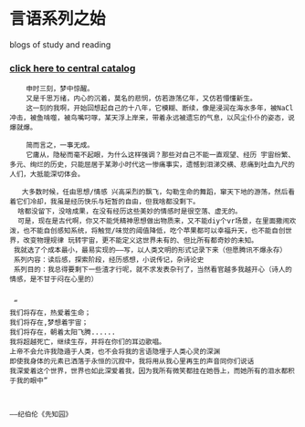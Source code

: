 # 言语系列之始
blogs of study and reading
### [click here to central catalog](web_building/index.html)

        申时三刻，梦中惊醒。
        又是千思万绪，内心的沉着，莫名的悲悯，仿若游荡亿年，又仿若懵懂新生。
        这一刻的我啊，开始回想起自己的十八年，它模糊、断续，像是浸润在海水多年，被NaCl冲击，被鱼啃噬，被鸟嘴叼啄，某天浮上岸来，带着永远被遗忘的气息，以风尘仆仆的姿态，说爆就爆。

        简而言之，一事无成。
        它庸从，隐秘而毫不起眼，为什么这样强调？那些对自己不能一直观望、经历 宇宙纷繁、多元、绚烂的历史，只能屈居于某渺小时代这一惨痛事实，遗憾到泪涕交横、悲痛到吐血九尺的人们，大抵能深切体会。

       大多数时候，任由思想/情感 兴高采烈的飘飞，勾勒生命的舞蹈，窜天下地的游荡，然后看着它们冷却，我虽是经历快乐与短暂的自由，但我啥都没剩下。
      啥都没留下，没啥成果，在没有经历这些美妙的情感时是很空落、虚无的。
      可是，现在是古代啊，你又不能凭精神思想做出物质来，又不能diy个vr场景，在里面撒闹欢泼，也不能自创感知系统，将触觉/味觉的阈值降低，吃个苹果都可以幸福升天，也不能自创世界，改变物理规律 玩转宇宙，更不能定义这世界未有的、但比所有都奇妙的未知。
     我就选了个成本最小，最易实现的——写，以人类文明的形式记录下来（但愿腾讯不爆永存）
     系列内容：读后感，探索阶段，经历感想，小说传记，杂诗论史
     系列目的：我总得要剩下一些渣才行呢，就不求发表杂刊了，当然看官越多我越开心（诗人的情感，是不甘于闷在心里的）


     “ 
    我们将存在，热爱着生命；
    我们将存在,梦想着宇宙；
    我们将存在，朝着太阳飞腾......
    我将超越死亡，继续生存，并将在你们的耳边歌唱。
    上帝不会允许我隐遁于人类，也不会将我的言语隐埋于人类心灵的深渊
    即使我身体的元素已洒落于永恒的沉寂中，我将用从我心里再生的声音同你们说话
    我深爱着这个世界，世界也如此深爱着我，因为我所有微笑都挂在她唇上，而她所有的泪水都积于我的眼中”


                                                                                  ——纪伯伦《先知园》
